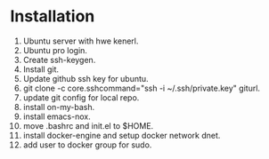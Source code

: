 # Installation

1. Ubuntu server with hwe kenerl.
2. Ubuntu pro login.
3. Create ssh-keygen.
4. Install git.
5. Update github ssh key for ubuntu.
6. git clone -c core.sshcommand="ssh -i ~/.ssh/private.key" giturl.
7. update git config for local repo.
8. install on-my-bash.
9. install emacs-nox.
10. move .bashrc and init.el to $HOME.
11. install docker-engine and setup docker network dnet.
12. add user to docker group for sudo.
